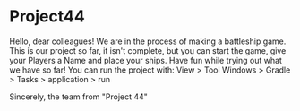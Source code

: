 # Project44
Hello, dear colleagues!
We are in the process of making a battleship game.
This is our project so far, it isn't complete, but you can start the game, give your Players a Name and place your ships.
Have fun while trying out what we have so far!
You can run the project with: View > Tool Windows > Gradle > Tasks > application > run

Sincerely,
the team from "Project 44"
